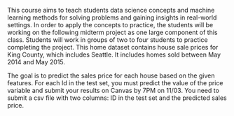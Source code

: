 This course aims to teach students data science concepts and machine learning methods for solving
problems and gaining insights in real-world settings. In order to apply the concepts to practice, the
students will be working on the following midterm project as one large component of this class.
Students will work in groups of two to four students to practice completing the project.
This home dataset contains house sale prices for King County, which includes Seattle. It includes
homes sold between May 2014 and May 2015.

The goal is to predict the sales price for each house based on the given features. For each Id in the
test set, you must predict the value of the price variable and submit your results on Canvas by 7PM
on 11/03. You need to submit a csv file with two columns: ID in the test set and the predicted sales
price.
